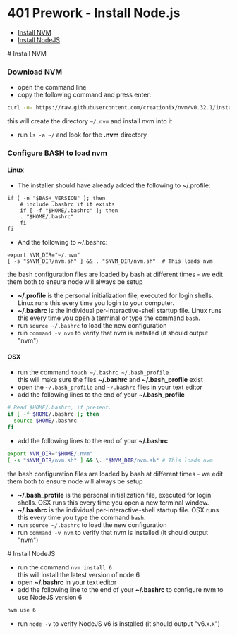 # 401 Prework - Install Node.js

* [Install NVM](#install-nvm)
* [Install NodeJS](#install-node)

#<a id="install-nvm"></a> Install NVM
### Download NVM 
* open the command line
* copy the following command and press enter:
``` bash
curl -o- https://raw.githubusercontent.com/creationix/nvm/v0.32.1/install.sh | bash
```  
this will create the directory `~/.nvm` and install nvm into it  
* run `ls -a ~/` and look for the **.nvm** directory

### Configure BASH to load nvm

#### Linux

* The installer should have already added the following to ~/.profile:
```# if running bash
if [ -n "$BASH_VERSION" ]; then
    # include .bashrc if it exists
    if [ -f "$HOME/.bashrc" ]; then
	. "$HOME/.bashrc"
    fi
fi
```
* And the following to ~/.bashrc:
```
export NVM_DIR="~/.nvm"
[ -s "$NVM_DIR/nvm.sh" ] && . "$NVM_DIR/nvm.sh"  # This loads nvm
```
the bash configuration files are loaded by bash at different times - we edit them both to ensure node will always be setup  
* **~/.profile** is the personal initialization file, executed for login shells.  Linux runs this every time you login to your computer.
* **~/.bashrc** is the individual per-interactive-shell startup file.  Linux runs this every time you open a terminal or type the command `bash`.
* run `source ~/.bashrc` to load the new configuration
* run `command -v nvm` to verify that nvm is installed (it should output "nvm")

#### OSX

* run the command `touch ~/.bashrc ~/.bash_profile`  
  this will make sure the files **~/.bashrc** and **~/.bash_profile** exist  
* open the `~/.bash_profile` and `~/.bashrc` files in your text editor
* add the following lines to the end of your **~/.bash_profile**
``` bash
# Read $HOME/.bashrc, if present.
if [ -f $HOME/.bashrc ]; then
  source $HOME/.bashrc   
fi
```  
* add the following lines to the end of your **~/.bashrc**  
``` bash
export NVM_DIR="$HOME/.nvm"
[ -s "$NVM_DIR/nvm.sh" ] && \. "$NVM_DIR/nvm.sh" # This loads nvm
```  
the bash configuration files are loaded by bash at different times - we edit them both to ensure node will always be setup  
* **~/.bash_profile** is the personal initialization file, executed for login shells.  OSX runs this every time you open a new terminal window.
* **~/.bashrc** is the individual per-interactive-shell startup file.  OSX runs this every time you type the command `bash`.
* run `source ~/.bashrc` to load the new configuration
* run `command -v nvm` to verify that nvm is installed (it should output "nvm")

#<a id="install-node"></a> Install NodeJS
* run the command `nvm install 6`   
  this will install the latest version of node 6
* open **~/.bashrc** in your text editor
* add the following line to the end of your **~/.bashrc** to configure nvm to use NodeJS version 6
``` bash
nvm use 6
```  
* run `node -v` to verify NodeJS v6 is installed (it should output "v6.x.x")
